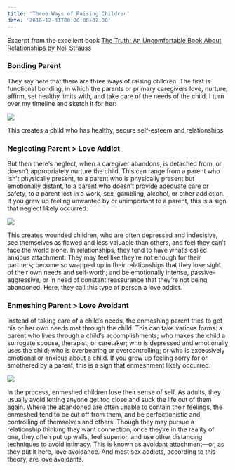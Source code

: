 ```yaml
---
title: 'Three Ways of Raising Children'
date: '2016-12-31T00:00:00+02:00'
---
```


Excerpt from the excellent book
[The Truth: An Uncomfortable Book About Relationships by Neil Strauss](https://www.amazon.de/dp/1782110976/)

### Bonding Parent

They say here that there are three ways of raising children. The first is functional bonding, in which the parents or primary caregivers love, nurture, affirm, set healthy limits with, and take care of the needs of the child. I turn over my timeline and sketch it for her:

![](/images/2016/12/00020.jpeg#center)

This creates a child who has healthy, secure self-esteem and relationships.

### Neglecting Parent > Love Addict

But then there’s neglect, when a caregiver abandons, is detached from, or doesn’t appropriately nurture the child. This can range from a parent who isn’t physically present, to a parent who is physically present but emotionally distant, to a parent who doesn’t provide adequate care or safety, to a parent lost in a work, sex, gambling, alcohol, or other addiction. If you grew up feeling unwanted by or unimportant to a parent, this is a sign that neglect likely occurred:

![](/images/2016/12/00021.jpeg#center)

This creates wounded children, who are often depressed and indecisive, see themselves as flawed and less valuable than others, and feel they can’t face the world alone. In relationships, they tend to have what’s called anxious attachment. They may feel like they’re not enough for their partners; become so wrapped up in their relationships that they lose sight of their own needs and self-worth; and be emotionally intense, passive-aggressive, or in need of constant reassurance that they’re not being abandoned. Here, they call this type of person a love addict.

### Enmeshing Parent > Love Avoidant

Instead of taking care of a child’s needs, the enmeshing parent tries to get his or her own needs met through the child. This can take various forms: a parent who lives through a child’s accomplishments; who makes the child a surrogate spouse, therapist, or caretaker; who is depressed and emotionally uses the child; who is overbearing or overcontrolling; or who is excessively emotional or anxious about a child. If you grew up feeling sorry for or smothered by a parent, this is a sign that enmeshment likely occurred:

![](/images/2016/12/00022.jpeg#center)

In the process, enmeshed children lose their sense of self. As adults, they usually avoid letting anyone get too close and suck the life out of them again. Where the abandoned are often unable to contain their feelings, the enmeshed tend to be cut off from them, and be perfectionistic and controlling of themselves and others. Though they may pursue a relationship thinking they want connection, once they’re in the reality of one, they often put up walls, feel superior, and use other distancing techniques to avoid intimacy. This is known as avoidant attachment—or, as they put it here, love avoidance. And most sex addicts, according to this theory, are love avoidants.
